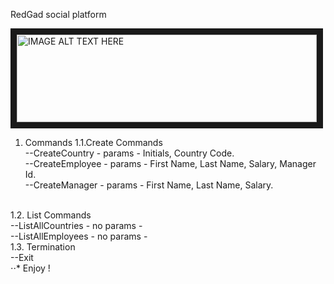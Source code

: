 RedGad
social platform

<img src="https://vignette2.wikia.nocookie.net/tinytower/images/b/bd/Video_Rental.png/revision/latest?cb=20130515011338" 
alt="IMAGE ALT TEXT HERE" width="480" height="140" border="10" /><br>

1. Commands
1.1.Create Commands <br>
--CreateCountry - params - Initials, Country Code.<br>
--CreateEmployee - params - First Name, Last Name, Salary, Manager Id.<br>
--CreateManager - params - First Name, Last Name, Salary.<br>
<br>
1.2. List Commands<br>
--ListAllCountries - no params -<br>
--ListAllEmployees - no params -<br>
1.3. Termination<br>
--Exit<br>
⋅⋅* Enjoy ! 
